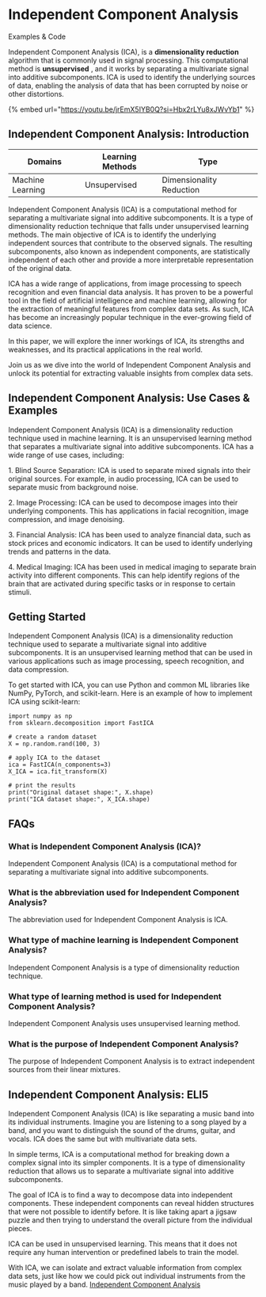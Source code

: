 # Independent Component Analysis

Examples & Code

Independent Component Analysis (ICA), is a **dimensionality reduction** algorithm that is commonly used in signal processing. This computational method is **unsupervised** , and it works by separating a multivariate signal into additive subcomponents. ICA is used to identify the underlying sources of data, enabling the analysis of data that has been corrupted by noise or other distortions.

{% embed url="https://youtu.be/jrEmX5IYB0Q?si=Hbx2rLYu8xJWvYb1" %}

## Independent Component Analysis: Introduction

| Domains          | Learning Methods | Type                     |
| ---------------- | ---------------- | ------------------------ |
| Machine Learning | Unsupervised     | Dimensionality Reduction |

Independent Component Analysis (ICA) is a computational method for separating a multivariate signal into additive subcomponents. It is a type of dimensionality reduction technique that falls under unsupervised learning methods. The main objective of ICA is to identify the underlying independent sources that contribute to the observed signals. The resulting subcomponents, also known as independent components, are statistically independent of each other and provide a more interpretable representation of the original data.

ICA has a wide range of applications, from image processing to speech recognition and even financial data analysis. It has proven to be a powerful tool in the field of artificial intelligence and machine learning, allowing for the extraction of meaningful features from complex data sets. As such, ICA has become an increasingly popular technique in the ever-growing field of data science.

In this paper, we will explore the inner workings of ICA, its strengths and weaknesses, and its practical applications in the real world.

Join us as we dive into the world of Independent Component Analysis and unlock its potential for extracting valuable insights from complex data sets.

## Independent Component Analysis: Use Cases & Examples

Independent Component Analysis (ICA) is a dimensionality reduction technique used in machine learning. It is an unsupervised learning method that separates a multivariate signal into additive subcomponents. ICA has a wide range of use cases, including:

1\. Blind Source Separation: ICA is used to separate mixed signals into their original sources. For example, in audio processing, ICA can be used to separate music from background noise.

2\. Image Processing: ICA can be used to decompose images into their underlying components. This has applications in facial recognition, image compression, and image denoising.

3\. Financial Analysis: ICA has been used to analyze financial data, such as stock prices and economic indicators. It can be used to identify underlying trends and patterns in the data.

4\. Medical Imaging: ICA has been used in medical imaging to separate brain activity into different components. This can help identify regions of the brain that are activated during specific tasks or in response to certain stimuli.

## Getting Started

Independent Component Analysis (ICA) is a dimensionality reduction technique used to separate a multivariate signal into additive subcomponents. It is an unsupervised learning method that can be used in various applications such as image processing, speech recognition, and data compression.

To get started with ICA, you can use Python and common ML libraries like NumPy, PyTorch, and scikit-learn. Here is an example of how to implement ICA using scikit-learn:

```
import numpy as np
from sklearn.decomposition import FastICA

# create a random dataset
X = np.random.rand(100, 3)

# apply ICA to the dataset
ica = FastICA(n_components=3)
X_ICA = ica.fit_transform(X)

# print the results
print("Original dataset shape:", X.shape)
print("ICA dataset shape:", X_ICA.shape)

```

## FAQs

### What is Independent Component Analysis (ICA)?

Independent Component Analysis (ICA) is a computational method for separating a multivariate signal into additive subcomponents.

### What is the abbreviation used for Independent Component Analysis?

The abbreviation used for Independent Component Analysis is ICA.

### What type of machine learning is Independent Component Analysis?

Independent Component Analysis is a type of dimensionality reduction technique.

### What type of learning method is used for Independent Component Analysis?

Independent Component Analysis uses unsupervised learning method.

### What is the purpose of Independent Component Analysis?

The purpose of Independent Component Analysis is to extract independent sources from their linear mixtures.

## Independent Component Analysis: ELI5

Independent Component Analysis (ICA) is like separating a music band into its individual instruments. Imagine you are listening to a song played by a band, and you want to distinguish the sound of the drums, guitar, and vocals. ICA does the same but with multivariate data sets.

In simple terms, ICA is a computational method for breaking down a complex signal into its simpler components. It is a type of dimensionality reduction that allows us to separate a multivariate signal into additive subcomponents.

The goal of ICA is to find a way to decompose data into independent components. These independent components can reveal hidden structures that were not possible to identify before. It is like taking apart a jigsaw puzzle and then trying to understand the overall picture from the individual pieces.

ICA can be used in unsupervised learning. This means that it does not require any human intervention or predefined labels to train the model.

With ICA, we can isolate and extract valuable information from complex data sets, just like how we could pick out individual instruments from the music played by a band. [Independent Component Analysis](https://serp.ai/independent-component-analysis/)
